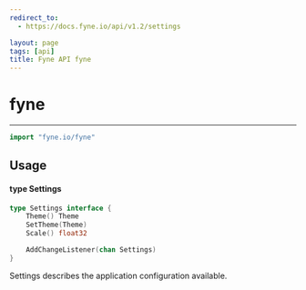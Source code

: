 ```yaml
---
redirect_to:
  - https://docs.fyne.io/api/v1.2/settings

layout: page
tags: [api]
title: Fyne API fyne
---
```



# fyne
---
```go
import "fyne.io/fyne"
```

## Usage

#### type Settings

```go
type Settings interface {
	Theme() Theme
	SetTheme(Theme)
	Scale() float32

	AddChangeListener(chan Settings)
}
```

Settings describes the application configuration available.
